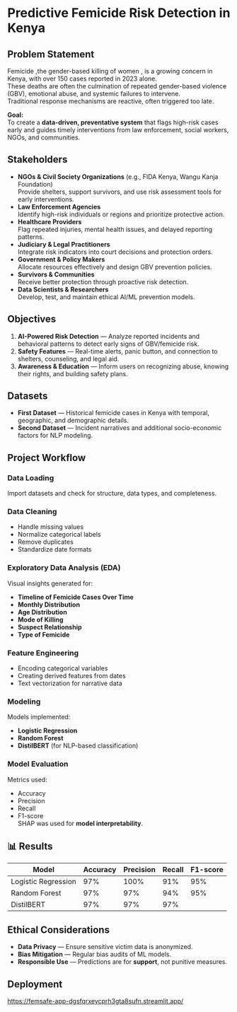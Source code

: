 # Predictive Femicide Risk Detection in Kenya

## Problem Statement
Femicide ,the gender-based killing of women , is a growing concern in Kenya, with over 150 cases reported in 2023 alone.  
These deaths are often the culmination of repeated gender-based violence (GBV), emotional abuse, and systemic failures to intervene.  
Traditional response mechanisms are reactive, often triggered too late.

**Goal:**  
To create a **data-driven, preventative system** that flags high-risk cases early and guides timely interventions from law enforcement, social workers, NGOs, and communities.


## Stakeholders

- **NGOs & Civil Society Organizations** (e.g., FIDA Kenya, Wangu Kanja Foundation)  
  Provide shelters, support survivors, and use risk assessment tools for early interventions.
- **Law Enforcement Agencies**  
  Identify high-risk individuals or regions and prioritize protective action.
- **Healthcare Providers**  
  Flag repeated injuries, mental health issues, and delayed reporting patterns.
- **Judiciary & Legal Practitioners**  
  Integrate risk indicators into court decisions and protection orders.
- **Government & Policy Makers**  
  Allocate resources effectively and design GBV prevention policies.
- **Survivors & Communities**  
  Receive better protection through proactive risk detection.
- **Data Scientists & Researchers**  
  Develop, test, and maintain ethical AI/ML prevention models.

## Objectives
1. **AI-Powered Risk Detection** — Analyze reported incidents and behavioral patterns to detect early signs of GBV/femicide risk.  
2. **Safety Features** — Real-time alerts, panic button, and connection to shelters, counseling, and legal aid.  
3. **Awareness & Education** — Inform users on recognizing abuse, knowing their rights, and building safety plans.

## Datasets
- **First Dataset** — Historical femicide cases in Kenya with temporal, geographic, and demographic details.  
- **Second Dataset** — Incident narratives and additional socio-economic factors for NLP modeling. 

## Project Workflow

### Data Loading
Import datasets and check for structure, data types, and completeness.

### Data Cleaning
- Handle missing values  
- Normalize categorical labels  
- Remove duplicates  
- Standardize date formats

### Exploratory Data Analysis (EDA)
Visual insights generated for:
- **Timeline of Femicide Cases Over Time**
- **Monthly Distribution**
- **Age Distribution**
- **Mode of Killing**
- **Suspect Relationship**
- **Type of Femicide**

### Feature Engineering
- Encoding categorical variables  
- Creating derived features from dates  
- Text vectorization for narrative data

###  Modeling
Models implemented:
- **Logistic Regression**
- **Random Forest**
- **DistilBERT** (for NLP-based classification)

### Model Evaluation
Metrics used:
- Accuracy  
- Precision  
- Recall  
- F1-score  
SHAP was used for **model interpretability**.

## 📊 Results
| Model             | Accuracy | Precision | Recall | F1-score |
|-------------------|----------|-----------|--------|----------|
| Logistic Regression | 97%      | 100%       | 91%    | 95%      |
| Random Forest     | 97%      | 97%       | 94%    | 95%      |
| DistilBERT        | 97%      | 97%       | 97%    |     |


## Ethical Considerations
- **Data Privacy** — Ensure sensitive victim data is anonymized.
- **Bias Mitigation** — Regular bias audits of ML models.
- **Responsible Use** — Predictions are for **support**, not punitive measures.

## Deployment
https://femsafe-app-dgsfqrxeycprh3gta8sufn.streamlit.app/
